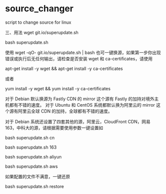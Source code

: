 # source_changer
script to change source for linux

三、用法
wget  git.io/superupdate.sh

bash superupdate.sh

使用 wget -qO- git.io/superupdate.sh | bash 也可一键换源，如果第一步你出现错误或执行后无任何输出，请检查是否安装 wget 和 ca-certificates，请使用

apt-get install -y wget && apt-get install -y ca-certificates

或者

yum install -y wget && yum install -y ca-certificates

对于 Debian 默认换源为 Fastly CDN 的 mirror 这个源有 Fastly 的加持对境外主机都有不错的速度。 对于 Ubuntu 和 CentOS 系统都默认换为阿里云的 mirror 这个源有阿里云全球 CDN 的加持，全球都有不错的速度。

对于 Debian 系统还设置了四套其他的源，阿里云，CloudFront CDN，网易163，中科大的源，请根据需要使用参数一键设置如

bash superupdate.sh cn

bash superupdate.sh 163

bash superupdate.sh aliyun

bash superupdate.sh aws

如果配置的文件不满意，一键还原

bash superupdate.sh restore
